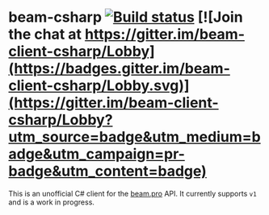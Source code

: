 # beam-csharp [![Build status](https://ci.appveyor.com/api/projects/status/eat9sfl04se3l4lh/branch/master?svg=true&passingText=master%20-%20OK&failingText=master%20-%20FAILING)](https://ci.appveyor.com/project/Subtixx/beam-client-csharp/branch/master) [![Join the chat at https://gitter.im/beam-client-csharp/Lobby](https://badges.gitter.im/beam-client-csharp/Lobby.svg)](https://gitter.im/beam-client-csharp/Lobby?utm_source=badge&utm_medium=badge&utm_campaign=pr-badge&utm_content=badge)

This is an unofficial C# client for the [beam.pro](https://beam.pro) API.  It
currently supports `v1` and is a work in progress.